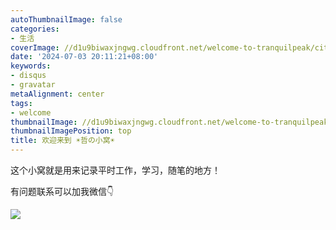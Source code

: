 ```yaml
---
autoThumbnailImage: false
categories:
- 生活
coverImage: //d1u9biwaxjngwg.cloudfront.net/welcome-to-tranquilpeak/city.jpg
date: '2024-07-03 20:11:21+08:00'
keywords:
- disqus
- gravatar
metaAlignment: center
tags:
- welcome
thumbnailImage: //d1u9biwaxjngwg.cloudfront.net/welcome-to-tranquilpeak/city-750.jpg
thumbnailImagePosition: top
title: 欢迎来到 ☀️哲の小窝☀️
---
```


这个小窝就是用来记录平时工作，学习，随笔的地方！

有问题联系可以加我微信👇
<!--more-->
![](https://www.azheimage.top/markdown-img-paste-20210406190437710.png?imageMogr2/auto-orient/thumbnail/!420x360r/gravity/Center/crop/420x360/interlace/1/blur/1x0/quality/80|imageslim)
